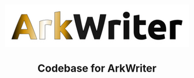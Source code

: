 [![ArkWriter Logo](https://raw.githubusercontent.com/Morley-Labs/Documentation/refs/heads/main/docs/branding/arkwriter_logo_multi-use.png)](https://app.morleylang.org)

<div align="center">

# Codebase for ArkWriter

</div>
